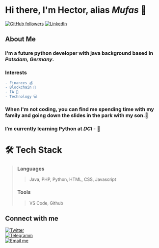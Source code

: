 # Hi there, I'm Hector, alias *Mufas* 👋

[![GitHub followers](https://img.shields.io/github/followers/mufas-hbm?label=Follow&style=social)](https://github.com/mufas-hbm)
 [![LinkedIn](https://img.shields.io/badge/-LinkedIn-blue?style=flat&logo=Linkedin&logoColor=white)](https://www.linkedin.com/in/hectorbassas/) 
 
 ## About Me 
 ### I'm a future __python developer__ with __java background__ based in *Potsdam, Germany*. 
 ### Interests
 ```diff
 - Finances 💰
 - Blockchain 🔗
 - IA 🤖
 - Technology 💻
 ```

 ### When I'm not coding, you can find me spending time with my family and going down the slides in the park with my son.🛝 
 ### I’m currently learning **Python** at *DCI* - 👯 

# 🛠️ Tech Stack
> ### Languages
>> Java, PHP, Python, HTML, CSS, Javascript 
> ### Tools
>> VS Code, Github

## Connect with me
 [![Twitter](https://img.shields.io/badge/Twitter-1DA1F2)](https://twitter.com/mufetas)<br>
 [![Telegramm](https://img.shields.io/badge/Telegramm-8A2BE2)](https://t.me/mufetas)<br>
 [![Email me](https://img.shields.io/badge/Email%20me-0f4d0f)](mailto:hector.bassas@dci-student.org)
 <!--
**mufas-hbm/mufas-hbm** is a ✨ _special_ ✨ repository because its `README.md` (this file) appears on your GitHub profile.
-->